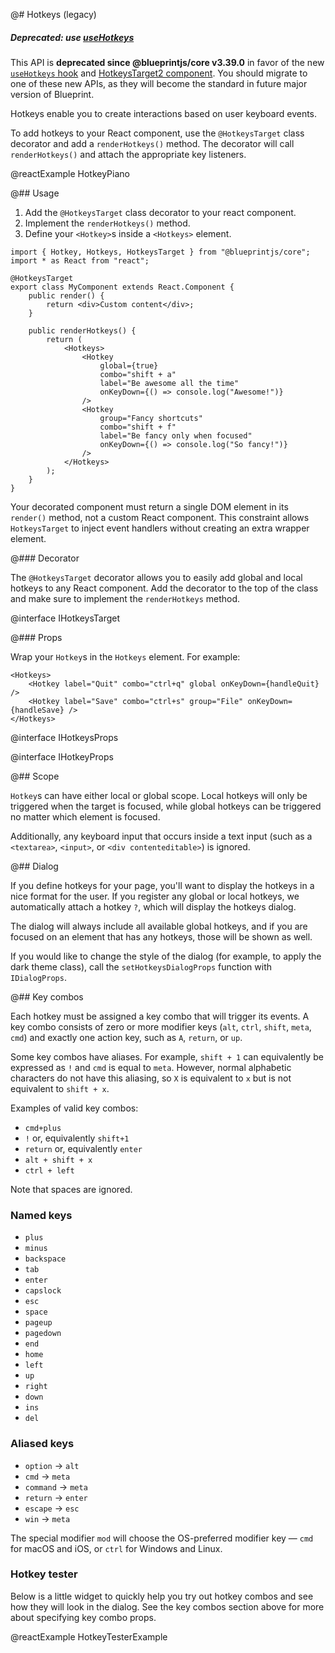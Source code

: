 @# Hotkeys (legacy)

<div class="@ns-callout @ns-intent-danger @ns-icon-error">
    <h5 class="@ns-heading">

Deprecated: use [useHotkeys](#core/hooks/use-hotkeys)

</h5>

This API is **deprecated since @blueprintjs/core v3.39.0** in favor of the new
[`useHotkeys` hook](#core/hooks/use-hotkeys) and
[HotkeysTarget2 component](#core/components/hotkeys-target2). You should migrate to one of
these new APIs, as they will become the standard in future major version of Blueprint.

</div>

Hotkeys enable you to create interactions based on user keyboard events.

To add hotkeys to your React component, use the `@HotkeysTarget` class decorator
and add a `renderHotkeys()` method. The decorator will call `renderHotkeys()`
and attach the appropriate key listeners.

@reactExample HotkeyPiano

@## Usage

1. Add the `@HotkeysTarget` class decorator to your react component.
1. Implement the `renderHotkeys()` method.
1. Define your `<Hotkey>`s inside a `<Hotkeys>` element.

```tsx
import { Hotkey, Hotkeys, HotkeysTarget } from "@blueprintjs/core";
import * as React from "react";

@HotkeysTarget
export class MyComponent extends React.Component {
    public render() {
        return <div>Custom content</div>;
    }

    public renderHotkeys() {
        return (
            <Hotkeys>
                <Hotkey
                    global={true}
                    combo="shift + a"
                    label="Be awesome all the time"
                    onKeyDown={() => console.log("Awesome!")}
                />
                <Hotkey
                    group="Fancy shortcuts"
                    combo="shift + f"
                    label="Be fancy only when focused"
                    onKeyDown={() => console.log("So fancy!")}
                />
            </Hotkeys>
        );
    }
}
```

<div class="@ns-callout @ns-intent-primary @ns-icon-info-sign">

Your decorated component must return a single DOM element in its `render()` method,
not a custom React component. This constraint allows `HotkeysTarget` to inject
event handlers without creating an extra wrapper element.

</div>

@### Decorator

The `@HotkeysTarget` decorator allows you to easily add global and local
hotkeys to any React component. Add the decorator to the top of the class and
make sure to implement the `renderHotkeys` method.

@interface IHotkeysTarget

@### Props

Wrap your `Hotkey`s in the `Hotkeys` element. For example:

```tsx
<Hotkeys>
    <Hotkey label="Quit" combo="ctrl+q" global onKeyDown={handleQuit} />
    <Hotkey label="Save" combo="ctrl+s" group="File" onKeyDown={handleSave} />
</Hotkeys>
```

@interface IHotkeysProps

@interface IHotkeyProps

@## Scope

`Hotkey`s can have either local or global scope. Local hotkeys will only be
triggered when the target is focused, while global hotkeys can be triggered no
matter which element is focused.

Additionally, any keyboard input that occurs inside a text input (such as a
`<textarea>`, `<input>`, or `<div contenteditable>`) is ignored.

@## Dialog

If you define hotkeys for your page, you'll want to display the hotkeys in a
nice format for the user. If you register any global or local hotkeys, we
automatically attach a hotkey `?`, which will display the hotkeys dialog.

The dialog will always include all available global hotkeys, and if you are
focused on an element that has any hotkeys, those will be shown as well.

If you would like to change the style of the dialog (for example, to apply the
dark theme class), call the `setHotkeysDialogProps` function with `IDialogProps`.

@## Key combos

Each hotkey must be assigned a key combo that will trigger its events. A key
combo consists of zero or more modifier keys (`alt`, `ctrl`, `shift`, `meta`,
`cmd`) and exactly one action key, such as `A`, `return`, or `up`.

Some key combos have aliases. For example, `shift + 1` can equivalently be
expressed as `!` and `cmd` is equal to `meta`. However, normal alphabetic
characters do not have this aliasing, so `X` is equivalent to `x` but is not
equivalent to `shift + x`.

Examples of valid key combos:

-   `cmd+plus`
-   `!` or, equivalently `shift+1`
-   `return` or, equivalently `enter`
-   `alt + shift + x`
-   `ctrl + left`

Note that spaces are ignored.

### Named keys

-   `plus`
-   `minus`
-   `backspace`
-   `tab`
-   `enter`
-   `capslock`
-   `esc`
-   `space`
-   `pageup`
-   `pagedown`
-   `end`
-   `home`
-   `left`
-   `up`
-   `right`
-   `down`
-   `ins`
-   `del`

### Aliased keys

-   `option` &rarr; `alt`
-   `cmd` &rarr; `meta`
-   `command` &rarr; `meta`
-   `return` &rarr; `enter`
-   `escape` &rarr; `esc`
-   `win` &rarr; `meta`

The special modifier `mod` will choose the OS-preferred modifier key — `cmd`
for macOS and iOS, or `ctrl` for Windows and Linux.

### Hotkey tester

Below is a little widget to quickly help you try out hotkey combos and see how
they will look in the dialog. See the key combos section above for more about
specifying key combo props.

@reactExample HotkeyTesterExample
